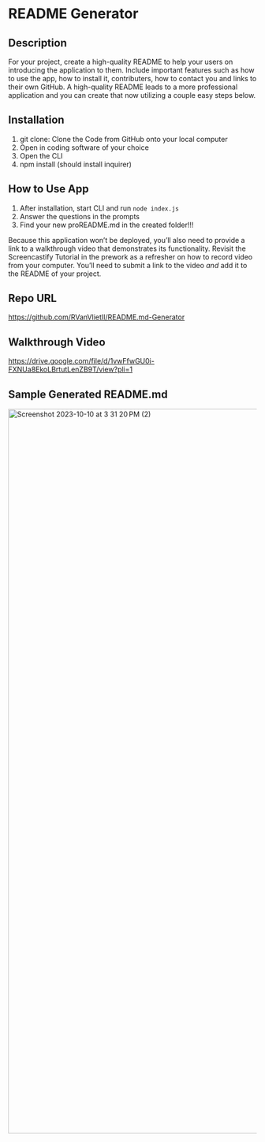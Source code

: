 # README Generator

## Description

For your project, create a high-quality README to help your users on introducing the application to them. Include important features such as how to use the app, how to install it, contributers, how to contact you and links to their own GitHub.
A high-quality README leads to a more professional application and you can create that now utilizing a couple easy steps below. 

## Installation
1) git clone: Clone the Code from GitHub onto your local computer
2) Open in coding software of your choice
3) Open the CLI
4) npm install (should install inquirer)

## How to Use App
1) After installation, start CLI and run `node index.js`
2) Answer the questions in the prompts
3) Find your new proREADME.md in the created folder!!!
   
Because this application won’t be deployed, you’ll also need to provide a link to a walkthrough video that demonstrates its functionality. Revisit the Screencastify Tutorial in the prework as a refresher on how to record video from your computer. You’ll need to submit a link to the video _and_ add it to the README of your project.


## Repo URL
https://github.com/RVanVlietII/README.md-Generator

## Walkthrough Video
https://drive.google.com/file/d/1vwFfwGU0i-FXNUa8EkoLBrtutLenZB9T/view?pli=1

## Sample Generated README.md 

<img width="1470" alt="Screenshot 2023-10-10 at 3 31 20 PM (2)" src="https://github.com/RVanVlietII/README.md-Generator/assets/129308007/096b68d8-fda5-493f-a0d9-fdcc89599d96">



